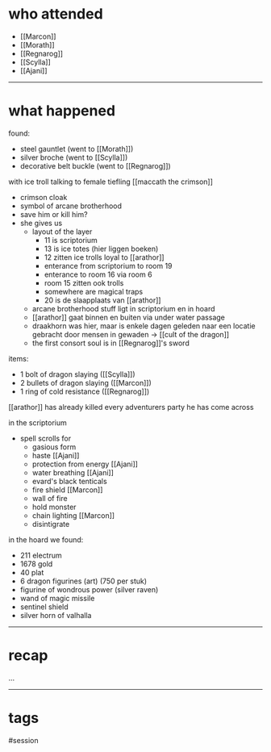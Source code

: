 

# who attended

- [[Marcon]]
- [[Morath]]
- [[Regnarog]]
- [[Scylla]]
- [[Ajani]]

---
# what happened

found:
- steel gauntlet (went to [[Morath]])
- silver broche (went to [[Scylla]])
- decorative belt buckle (went to [[Regnarog]])

with ice troll
talking to female tiefling [[maccath the crimson]]
- crimson cloak
- symbol of arcane brotherhood
- save him or kill him?
- she gives us
	- layout of the layer
		- 11 is scriptorium
		- 13 is ice totes (hier liggen boeken)
		- 12 zitten ice trolls loyal to [[arathor]]
		- enterance from scriptorium to room 19
		- enterance to room 16 via room 6
		- room 15 zitten ook trolls
		- somewhere are magical traps
		- 20 is de slaapplaats van [[arathor]]
	- arcane brotherhood stuff ligt in scriptorium en in hoard
	- [[arathor]] gaat binnen en buiten via under water passage
	- draakhorn was hier, maar is enkele dagen geleden naar een locatie gebracht door mensen in gewaden -> [[cult of the dragon]]
	- the first consort soul is in [[Regnarog]]'s sword

items:
- 1 bolt of dragon slaying ([[Scylla]])
- 2 bullets of dragon slaying ([[Marcon]])
- 1 ring of cold resistance ([[Regnarog]])

[[arathor]] has already killed every adventurers party he has come across

in the scriptorium
- spell scrolls for
	- gasious form
	- haste [[Ajani]]
	- protection from energy [[Ajani]]
	- water breathing [[Ajani]]
	- evard's black tenticals
	- fire shield [[Marcon]]
	- wall of fire
	- hold monster
	- chain lighting [[Marcon]]
	- disintigrate

in the hoard we found:
- 211 electrum
- 1678 gold
- 40 plat
- 6 dragon figurines (art) (750 per stuk)
- figurine of wondrous power (silver raven)
- wand of magic missile
- sentinel shield
- silver horn of valhalla




---
# recap

...

---
# tags

#session